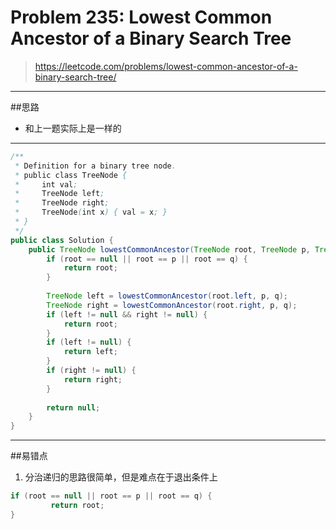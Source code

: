 # Problem 235: Lowest Common Ancestor of a Binary Search Tree


> https://leetcode.com/problems/lowest-common-ancestor-of-a-binary-search-tree/

---------------
##思路
* 和上一题实际上是一样的

--------------
```java
/**
 * Definition for a binary tree node.
 * public class TreeNode {
 *     int val;
 *     TreeNode left;
 *     TreeNode right;
 *     TreeNode(int x) { val = x; }
 * }
 */
public class Solution {
    public TreeNode lowestCommonAncestor(TreeNode root, TreeNode p, TreeNode q) {
        if (root == null || root == p || root == q) {
            return root;
        }
        
        TreeNode left = lowestCommonAncestor(root.left, p, q);
        TreeNode right = lowestCommonAncestor(root.right, p, q);
        if (left != null && right != null) {
            return root;
        }
        if (left != null) {
            return left;
        }
        if (right != null) {
            return right;
        }
        
        return null;
    }
}
```
-----
##易错点

1. 分治递归的思路很简单，但是难点在于退出条件上
```java
if (root == null || root == p || root == q) {
         return root;
}
```




















